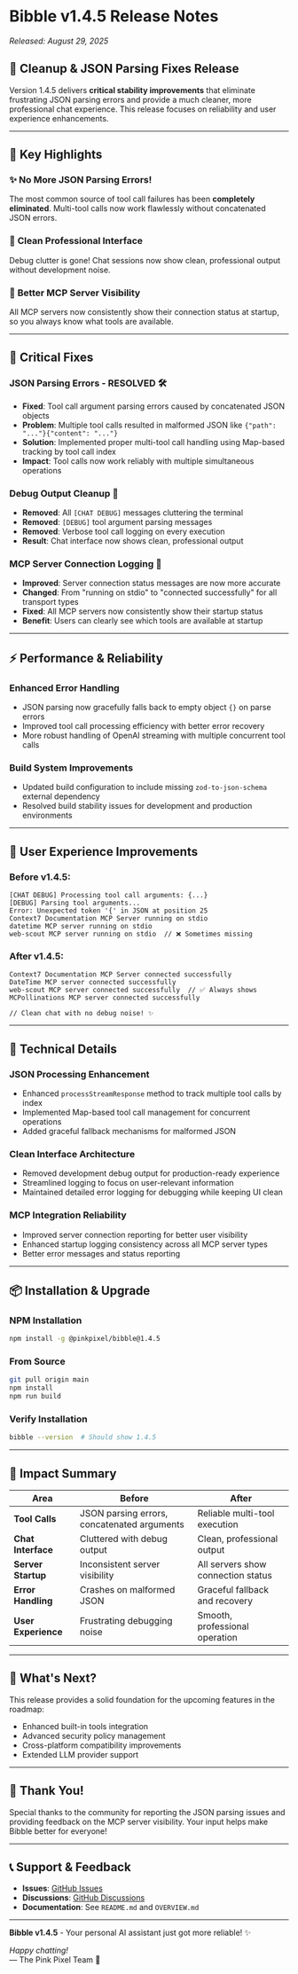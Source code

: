 # Bibble v1.4.5 Release Notes
*Released: August 29, 2025*

## 🧹 **Cleanup & JSON Parsing Fixes Release**

Version 1.4.5 delivers **critical stability improvements** that eliminate frustrating JSON parsing errors and provide a much cleaner, more professional chat experience. This release focuses on reliability and user experience enhancements.

---

## 🎯 **Key Highlights**

### ✨ **No More JSON Parsing Errors!**
The most common source of tool call failures has been **completely eliminated**. Multi-tool calls now work flawlessly without concatenated JSON errors.

### 🧹 **Clean Professional Interface** 
Debug clutter is gone! Chat sessions now show clean, professional output without development noise.

### 🔌 **Better MCP Server Visibility**
All MCP servers now consistently show their connection status at startup, so you always know what tools are available.

---

## 🔧 **Critical Fixes**

### **JSON Parsing Errors - RESOLVED** 🛠️
- **Fixed**: Tool call argument parsing errors caused by concatenated JSON objects
- **Problem**: Multiple tool calls resulted in malformed JSON like `{"path": "..."}{"content": "..."}`
- **Solution**: Implemented proper multi-tool call handling using Map-based tracking by tool call index
- **Impact**: Tool calls now work reliably with multiple simultaneous operations

### **Debug Output Cleanup** 🧽
- **Removed**: All `[CHAT DEBUG]` messages cluttering the terminal
- **Removed**: `[DEBUG]` tool argument parsing messages  
- **Removed**: Verbose tool call logging on every execution
- **Result**: Chat interface now shows clean, professional output

### **MCP Server Connection Logging** 🔌
- **Improved**: Server connection status messages are now more accurate
- **Changed**: From "running on stdio" to "connected successfully" for all transport types
- **Fixed**: All MCP servers now consistently show their startup status
- **Benefit**: Users can clearly see which tools are available at startup

---

## ⚡ **Performance & Reliability**

### **Enhanced Error Handling**
- JSON parsing now gracefully falls back to empty object `{}` on parse errors
- Improved tool call processing efficiency with better error recovery
- More robust handling of OpenAI streaming with multiple concurrent tool calls

### **Build System Improvements**  
- Updated build configuration to include missing `zod-to-json-schema` external dependency
- Resolved build stability issues for development and production environments

---

## 🎁 **User Experience Improvements**

### **Before v1.4.5:**
```
[CHAT DEBUG] Processing tool call arguments: {...}
[DEBUG] Parsing tool arguments...
Error: Unexpected token '{' in JSON at position 25
Context7 Documentation MCP Server running on stdio
datetime MCP server running on stdio
web-scout MCP server running on stdio  // ❌ Sometimes missing
```

### **After v1.4.5:**
```
Context7 Documentation MCP Server connected successfully
DateTime MCP server connected successfully  
web-scout MCP server connected successfully  // ✅ Always shows
MCPollinations MCP server connected successfully

// Clean chat with no debug noise! ✨
```

---

## 🔧 **Technical Details**

### **JSON Processing Enhancement**
- Enhanced `processStreamResponse` method to track multiple tool calls by index
- Implemented Map-based tool call management for concurrent operations
- Added graceful fallback mechanisms for malformed JSON

### **Clean Interface Architecture**
- Removed development debug output for production-ready experience
- Streamlined logging to focus on user-relevant information
- Maintained detailed error logging for debugging while keeping UI clean

### **MCP Integration Reliability**
- Improved server connection reporting for better user visibility
- Enhanced startup logging consistency across all MCP server types
- Better error messages and status reporting

---

## 📦 **Installation & Upgrade**

### **NPM Installation**
```bash
npm install -g @pinkpixel/bibble@1.4.5
```

### **From Source**
```bash
git pull origin main
npm install
npm run build
```

### **Verify Installation**
```bash
bibble --version  # Should show 1.4.5
```

---

## 🎯 **Impact Summary**

| **Area** | **Before** | **After** |
|----------|------------|-----------|
| **Tool Calls** | JSON parsing errors, concatenated arguments | Reliable multi-tool execution |
| **Chat Interface** | Cluttered with debug output | Clean, professional output |
| **Server Startup** | Inconsistent server visibility | All servers show connection status |
| **Error Handling** | Crashes on malformed JSON | Graceful fallback and recovery |
| **User Experience** | Frustrating debugging noise | Smooth, professional operation |

---

## 🚀 **What's Next?**

This release provides a solid foundation for the upcoming features in the roadmap:
- Enhanced built-in tools integration
- Advanced security policy management  
- Cross-platform compatibility improvements
- Extended LLM provider support

---

## 🙏 **Thank You!**

Special thanks to the community for reporting the JSON parsing issues and providing feedback on the MCP server visibility. Your input helps make Bibble better for everyone!

---

## 📞 **Support & Feedback**

- **Issues**: [GitHub Issues](https://github.com/pinkpixel-dev/bibble/issues)
- **Discussions**: [GitHub Discussions](https://github.com/pinkpixel-dev/bibble/discussions)  
- **Documentation**: See `README.md` and `OVERVIEW.md`

---

**Bibble v1.4.5** - Your personal AI assistant just got more reliable! ✨

*Happy chatting!*  
— The Pink Pixel Team 💖
